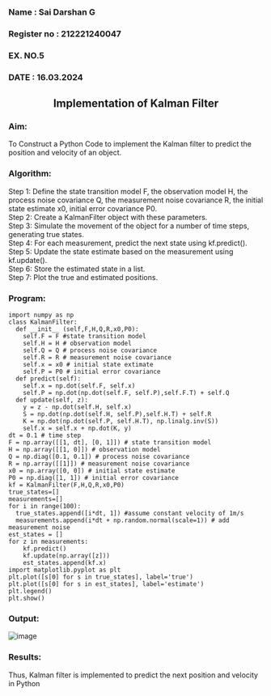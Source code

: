 <H3>Name : Sai Darshan G</H3>
<H3>Register no : 212221240047</H3>
<H3>EX. NO.5</H3>
<H3>DATE : 16.03.2024</H3>
<H2 ALIGN =CENTER> Implementation of Kalman Filter</H2>
<H3>Aim:</H3> To Construct a Python Code to implement the Kalman filter to predict the position and velocity of an object.
<H3>Algorithm:</H3>

Step 1: Define the state transition model F, the observation model H, the process noise covariance Q, the measurement noise covariance R, the initial state estimate x0, initial error covariance P0.<BR>
Step 2:  Create a KalmanFilter object with these parameters.<BR>
Step 3: Simulate the movement of the object for a number of time steps, generating true states.<BR>
Step 4: For each measurement, predict the next state using kf.predict().<BR>
Step 5: Update the state estimate based on the measurement using kf.update().<BR>
Step 6: Store the estimated state in a list.<BR>
Step 7: Plot the true and estimated positions.<BR>

<H3>Program:</H3>

```
import numpy as np
class KalmanFilter:
  def __init__ (self,F,H,Q,R,x0,P0):
    self.F = F #state transition model
    self.H = H # observation model
    self.Q = Q # process noise covariance
    self.R = R # measurement noise covariance
    self.x = x0 # initial state extimate
    self.P = P0 # initial error covariance
  def predict(self):
    self.x = np.dot(self.F, self.x)
    self.P = np.dot(np.dot(self.F, self.P),self.F.T) + self.Q
  def update(self, z):
    y = z - np.dot(self.H, self.x)
    S = np.dot(np.dot(self.H, self.P),self.H.T) + self.R
    K = np.dot(np.dot(self.P, self.H.T), np.linalg.inv(S))
    self.x = self.x + np.dot(K, y)
dt = 0.1 # time step
F = np.array([[1, dt], [0, 1]]) # state transition model
H = np.array([[1, 0]]) # observation model
Q = np.diag([0.1, 0.1]) # process noise covariance
R = np.array([[1]]) # measurement noise covariance
x0 = np.array([0, 0]) # initial state estimate
P0 = np.diag([1, 1]) # initial error covariance
kf = KalmanFilter(F,H,Q,R,x0,P0)
true_states=[]
measurements=[]
for i in range(100):
  true_states.append([i*dt, 1]) #assume constant velocity of 1m/s
  measurements.append(i*dt + np.random.normal(scale=1)) # add measurement noise
est_states = []
for z in measurements:
    kf.predict()
    kf.update(np.array([z]))
    est_states.append(kf.x)
import matplotlib.pyplot as plt
plt.plot([s[0] for s in true_states], label='true')
plt.plot([s[0] for s in est_states], label='estimate')
plt.legend()
plt.show()
```

<H3>Output:</H3>

![image](https://github.com/SaiDarshan2003/Ex-5--AAI/assets/94692595/4326e8fd-56d6-4c21-be6e-8ffc7e1c24e8)


<H3>Results:</H3>
Thus, Kalman filter is implemented to predict the next position and velocity in Python



